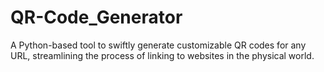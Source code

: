 # QR-Code_Generator
A Python-based tool to swiftly generate customizable QR codes for any URL, streamlining the process of linking to websites in the physical world.
